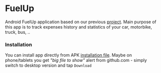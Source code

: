 # FuelUp
Android FuelUp application based on our previous [project](https://github.com/MartinStyk/android_fuel). Main purpose of this app is to track expenses history and statistics of your car, motorbike, truck, bus, ..

### Installation
You can install app directly from APK [installation file](https://github.com/piskula/FuelUp/blob/master/app/build/outputs/apk/app-debug.apk).
Maybe on phone/tablets you get *"big file to show"* alert from github.com - simply switch to desktop version and tap `Download`
